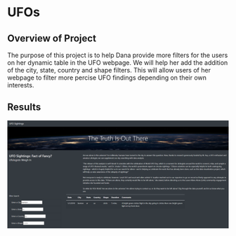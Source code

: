 # UFOs

## Overview of Project
The purpose of this project is to help Dana provide more filters for the users on her dynamic table in the UFO webpage. We will help her add the addition of the city, state, country and shape filters. This will allow users of her webpage to filter more percise UFO findings depending on their own interests.

## Results
![Capture of Webpage](static/images/CaptureOfWebpageFilter.PNG)

